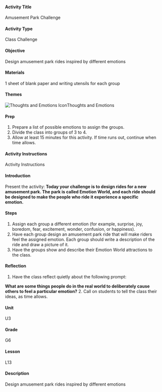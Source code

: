 #### Activity Title
Amusement Park Challenge
#### Activity Type
Class Challenge
#### Objective
Design amusement park rides inspired by different emotions
#### Materials
1 sheet of blank paper and writing utensils for each group
#### Themes
![Thoughts and Emotions Icon](http://v5cmservice.secondstep.org/MS3TP_IMAGES/SKILLS/SKILLS_SMALL_IMAGES/thoughts-and-emotions-sm.png)Thoughts and Emotions
 

#### Prep
1. Prepare a list of possible emotions to assign the groups.
2. Divide the class into groups of 3 to 4.
3. Allow at least 15 minutes for this activity. If time runs out, continue when time allows.

#### Activity Instructions
Activity Instructions
#### Introduction
Present the activity: **Today your challenge is to design rides for a new amusement park. The park is called Emotion World, and each ride should be designed to make the people who ride it experience a specific emotion.**
#### Steps
1. Assign each group a different emotion (for example, surprise, joy, boredom, fear, excitement, wonder, confusion, or happiness).
2. Have each group design an amusement park ride that will make riders feel the assigned emotion. Each group should write a description of the ride and draw a picture of it.
3. Have the groups show and describe their Emotion World attractions to the class.

#### Reflection
1. Have the class reflect quietly about the following prompt:

**What are some things people do in the real world to deliberately cause others to feel a particular emotion?**
2. Call on students to tell the class their ideas, as time allows.

#### Unit
U3
#### Grade
G6
#### Lesson
L13
#### Description
Design amusement park rides inspired by different emotions
